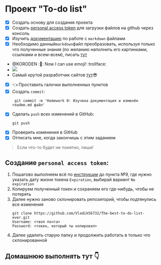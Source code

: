 # Проект "To-do list"

- [x] Создать основу для создания проекта
- [x] Создать [personal access token](#создание-personal-access-token) для загрузки файлов на github через консоль
- [x] Изучить [документацию](https://docs.github.com/ru/get-started/writing-on-github/getting-started-with-writing-and-formatting-on-github/basic-writing-and-formatting-syntax) по работе с `markdown` файлами
- [x] Необходимо данный`markdown`файл преобразовать, используя только что полученные знания (по желанию наполнить его картинками, ссылками и всем-всем), писать [тут](#домашнюю-выполнять-тут-pointdown)
- @KORODEN :👑: Now I can use emoji! :trollface:
- ![](https://i.playground.ru/p/4m2SJxjBjQcGfhYvGt-GOA.jpeg)
- Самый крутой разработчик сайтов [тут](https://github.com/Vladik56732):sunglasses:
- [x] :point_left: Проставить галочки выполненных пунктов
- [x] Создать `commit`:
   ```
    git commit -m 'Homework 0: Изучена документация и изменён readme.md файл'
    ```
- [x] Сделать `push` всех изменений в GitHub:
   ```
  git push
  ```
- [x] Проверить изменения в GitHub
- [x] Отписать мне, когда закончишь с этим заданием
> Если что-то будет не понятно, пиши!

## Создание `personal access token`:

1. Пошагово выполняем всё по [инструкции](https://docs.github.com/en/authentication/keeping-your-account-and-data-secure/creating-a-personal-access-token#creating-a-personal-access-token-classic) до пункта №9, где нужно указать дату жизни токена `Expiration`, выбирай вариант `No expiration`
2. Копируем полученный токен и сохраняем его где-нибудь, чтобы не потерять
3. Далее нужно заново склонировать репозиторий, чтобы подтянулись все изменения
    ```
    git clone https://github.com/Vladik56732/The-best-to-do-list-ever.git
    Username: <твоя почта>
    Password: <токен, который ты копировал>
    ```
4. Далее удалить старую папку и продолжить работать в только что склонированной

## Домашнюю выполнять тут :point_down:
